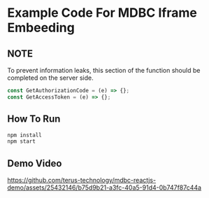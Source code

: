 # Example Code For MDBC Iframe Embeeding

## NOTE
To prevent information leaks, this section of the function should be completed on the server side.

```js
const GetAuthorizationCode = (e) => {};
const GetAccessToken = (e) => {};
```

## How To Run
```bash
npm install
npm start
```

## Demo Video
https://github.com/terus-technology/mdbc-reactjs-demo/assets/25432146/b75d9b21-a3fc-40a5-91d4-0b747f87c44a

